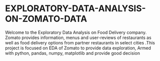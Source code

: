 # EXPLORATORY-DATA-ANALYSIS-ON-ZOMATO-DATA
Welcome to the Exploratory Data Analysis on Food Delivery company. Zomato provides information, menus and user-reviews of restaurants as well as food delivery options from partner restaurants in select cities .This project is focused on EDA of Zomato to provide data exploration, Armed with python, pandas, numpy, matplotlib and provide good decision

